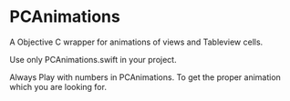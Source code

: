 # PCAnimations
A Objective C wrapper for animations of views and Tableview cells.

Use only PCAnimations.swift in your project.

Always Play with numbers in PCAnimations. To get the proper animation which you are looking for.
